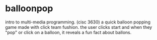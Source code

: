 # balloonpop
intro to multi-media programming. (cisc 3630)
a quick balloon popping game made with click team fushion. the user clicks start and when they "pop" or click on a balloon, it reveals a fun fact about ballons. 
